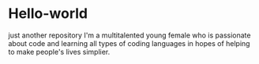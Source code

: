 # Hello-world
just another repository
I'm a multitalented young female who is passionate about code and learning all types of coding languages in hopes of helping to make people's lives simplier.
